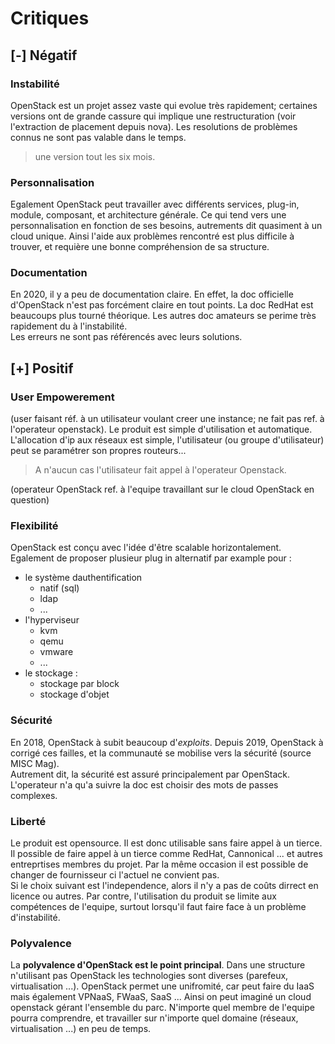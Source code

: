 # Critiques

## [-] Négatif

### Instabilité

OpenStack est un projet assez vaste qui evolue très rapidement; certaines versions ont de grande cassure qui implique une restructuration (voir l'extraction de placement depuis nova). Les resolutions de problèmes connus ne sont pas valable dans le temps.  

> une version tout les six mois.

### Personnalisation

Egalement OpenStack peut travailler avec différents services, plug-in, module, composant, et architecture générale. Ce qui tend vers une personnalisation en fonction de ses besoins, autrements dit quasiment à un cloud unique. Ainsi l'aide aux problèmes rencontré est plus difficile à trouver, et requière une bonne compréhension de sa structure.

### Documentation

En 2020, il y a peu de documentation claire. En effet, la doc officielle d'OpenStack n'est pas forcément claire en tout points. La doc RedHat est beaucoups plus tourné théorique. Les autres doc amateurs se perime très rapidement du à l'instabilité.  
Les erreurs ne sont pas référencés avec leurs solutions.


## [+] Positif

### User Empowerement

(user faisant réf. à un utilisateur voulant creer une instance; ne fait pas ref. à l'operateur openstack). Le produit est simple d'utilisation et automatique. L'allocation d'ip aux réseaux est simple, l'utilisateur (ou groupe d'utilisateur) peut se paramétrer son propres routeurs... 

> A n'aucun cas l'utilisateur fait appel à l'operateur Openstack.

(operateur OpenStack ref. à l'equipe travaillant sur le cloud OpenStack en question)

### Flexibilité
OpenStack est conçu avec l'idée d'être scalable horizontalement. 
Egalement de proposer plusieur plug in alternatif par example pour : 
- le système dauthentification
  - natif (sql)
  - ldap
  - ...
- l'hyperviseur 
  - kvm 
  - qemu
  - vmware
  - ...
- le stockage :
  - stockage par block
  - stockage d'objet

### Sécurité
En 2018, OpenStack à subit beaucoup d'*exploits*. Depuis 2019, OpenStack à corrigé ces failles, et la communauté se mobilise vers la sécurité (source MISC Mag).  
Autrement dit, la sécurité est assuré principalement par OpenStack. L'operateur n'a qu'a suivre la doc est choisir des mots de passes complexes.

### Liberté
Le produit est opensource. Il est donc utilisable sans faire appel à un tierce. Il possible de faire appel à un tierce comme RedHat, Cannonical ... et autres entreprtises membres du projet. Par la même occasion il est possible de changer de fournisseur ci l'actuel ne convient pas.  
Si le choix suivant est l'independence, alors il n'y a pas de coûts dirrect en licence ou autres. Par contre, l'utilisation du produit se limite aux compétences de l'equipe, surtout lorsqu'il faut faire face à un problème d'instabilité.

### Polyvalence

La **polyvalence d'OpenStack est le point principal**. Dans une structure n'utilisant pas OpenStack les technologies sont diverses (parefeux, virtualisation ...). OpenStack permet une unifromité, car peut faire du IaaS mais également VPNaaS, FWaaS, SaaS ... Ainsi on peut imaginé un cloud openstack gérant l'ensemble du parc. N'importe quel membre de l'equipe pourra comprendre, et travailler sur n'importe quel domaine (réseaux, virtualisation ...) en peu de temps.
